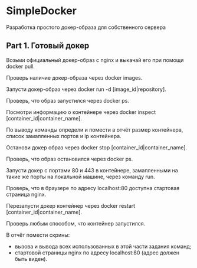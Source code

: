 # SimpleDocker
Разработка простого докер-образа для собственного сервера

## Part 1. Готовый докер

Возьми официальный докер-образ с nginx и выкачай его при помощи docker pull.

Проверь наличие докер-образа через docker images.

Запусти докер-образ через docker run -d [image_id|repository].

Проверь, что образ запустился через docker ps.

Посмотри информацию о контейнере через docker inspect [container_id|container_name].

По выводу команды определи и помести в отчёт размер контейнера, список замапленных портов и ip контейнера.

Останови докер образ через docker stop [container_id|container_name].

Проверь, что образ остановился через docker ps.

Запусти докер с портами 80 и 443 в контейнере, замапленными на такие же порты на локальной машине, через команду run.

Проверь, что в браузере по адресу localhost:80 доступна стартовая страница nginx.

Перезапусти докер контейнер через docker restart [container_id|container_name].

Проверь любым способом, что контейнер запустился.

В отчёт помести скрины:

- вызова и вывода всех использованных в этой части задания команд;
- стартовой страницы nginx по адресу localhost:80 (адрес должен быть виден).
